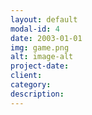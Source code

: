 ```yaml
---
layout: default
modal-id: 4
date: 2003-01-01
img: game.png
alt: image-alt
project-date:
client:
category:
description:
---
```

